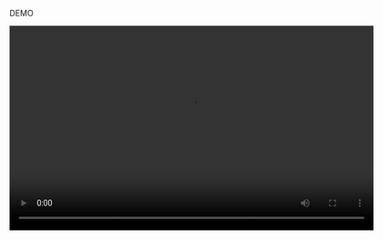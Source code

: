 DEMO


<video width="640" height="360" controls>
  <source src="demovideo.mp4" type="video/mp4">
  Your browser does not support the video tag.
</video>
